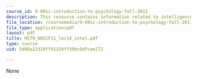 ```yaml
---
course_id: 9-00sc-introduction-to-psychology-fall-2011
description: This resource contains information related to intelligence.
file_location: /coursemedia/9-00sc-introduction-to-psychology-fall-2011/5d08a22319ff91329ff39bc9dfcae172_MIT9_00SCF11_lec14_intel.pdf
file_type: application/pdf
layout: pdf
title: MIT9_00SCF11_lec14_intel.pdf
type: course
uid: 5d08a22319ff91329ff39bc9dfcae172

---
```

None